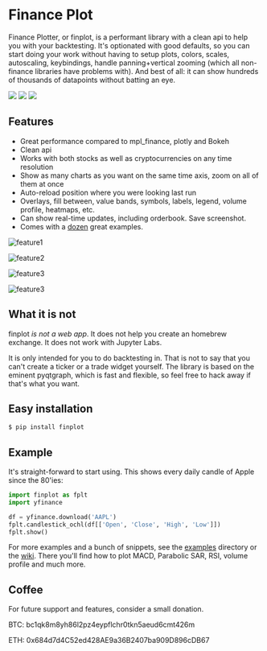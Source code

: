 # Finance Plot

Finance Plotter, or finplot, is a performant library with a clean api to help you with your backtesting. It's
optionated with good defaults, so you can start doing your work without having to setup plots, colors, scales,
autoscaling, keybindings, handle panning+vertical zooming (which all non-finance libraries have problems with).
And best of all: it can show hundreds of thousands of datapoints without batting an eye.

<img src="https://badge.fury.io/py/finplot.svg"/> <img src="https://pepy.tech/badge/finplot/month"/> <img src="https://img.shields.io/badge/License-MIT-yellow.svg"/>


## Features

* Great performance compared to mpl_finance, plotly and Bokeh
* Clean api
* Works with both stocks as well as cryptocurrencies on any time resolution
* Show as many charts as you want on the same time axis, zoom on all of them at once
* Auto-reload position where you were looking last run
* Overlays, fill between, value bands, symbols, labels, legend, volume profile, heatmaps, etc.
* Can show real-time updates, including orderbook. Save screenshot.
* Comes with a [dozen](https://github.com/highfestiva/finplot/blob/master/finplot/examples) great examples.

![feature1](https://raw.githubusercontent.com/highfestiva/finplot/master/feature1.png)

![feature2](https://raw.githubusercontent.com/highfestiva/finplot/master/feature2.jpg)

![feature3](https://raw.githubusercontent.com/highfestiva/finplot/master/feature3.jpg)

![feature3](https://raw.githubusercontent.com/highfestiva/finplot/master/feature-nuts.jpg)


## What it is not

finplot *is not a web app*. It does not help you create an homebrew exchange. It does not work with Jupyter Labs.

It is only intended for you to do backtesting in. That is not to say that you can't create a ticker or a trade
widget yourself. The library is based on the eminent pyqtgraph, which is fast and flexible, so feel free to hack
away if that's what you want.


## Easy installation

```bash
$ pip install finplot
```


## Example

It's straight-forward to start using. This shows every daily candle of Apple since the 80'ies:

```python
import finplot as fplt
import yfinance

df = yfinance.download('AAPL')
fplt.candlestick_ochl(df[['Open', 'Close', 'High', 'Low']])
fplt.show()
```

For more examples and a bunch of snippets, see the [examples](https://github.com/highfestiva/finplot/blob/master/finplot/examples/)
directory or the [wiki](https://github.com/highfestiva/finplot/wiki). There you'll find how to plot MACD, Parabolic SAR, RSI,
volume profile and much more.


## Coffee

For future support and features, consider a small donation.

BTC: bc1qk8m8yh86l2pz4eypflchr0tkn5aeud6cmt426m

ETH: 0x684d7d4C52ed428AE9a36B2407ba909D896cDB67
